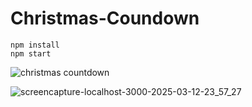 # Christmas-Coundown
```
npm install
npm start
```

![christmas countdown](https://github.com/user-attachments/assets/b147511c-6eec-44c9-a780-f5fb717bc4a4)

![screencapture-localhost-3000-2025-03-12-23_57_27](https://github.com/user-attachments/assets/ecfd874b-132a-494c-8473-612628482f0d)
